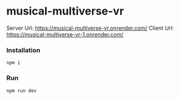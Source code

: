 # musical-multiverse-vr

Server Url: https://musical-multiverse-vr.onrender.com/
Client Url: https://musical-multiverse-vr-1.onrender.com/

### Installation
```
npm i
```

### Run
```
npm run dev
```